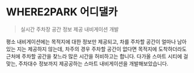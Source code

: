 # WHERE2PARK 어디댈카
> 실시간 주차장 공간 정보 제공 내비게이션 개발

평소 내비게이션에는 목적지에 대한 정보만 제공되고, 차를 주차할 공간이 얼마나 남아있는 지는 제공하지 않는데, 차주의 경우 주차할 공간이 없다면 목적지에 도착하더라도 근처에 주차할 공간을 찾느라 많은 시간을 허비하고는 합니다. 다가올 스마트 시티에 걸맞는, 주차대수 정보까지 제공공하는 스마트 내비게이션을 개발해보았습니다.
